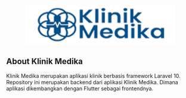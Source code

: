 <p align="center"><a href="#" target="_blank"><img src="https://raw.githubusercontent.com/albandungiy/laravel-clinic-backend-aziz/main/public/img/logo-klinik.png" width="400" alt="Klinik Medika"></a></p>

<!-- <p align="center">
<a href="https://github.com/laravel/framework/actions"><img src="https://github.com/laravel/framework/workflows/tests/badge.svg" alt="Build Status"></a>
<a href="https://packagist.org/packages/laravel/framework"><img src="https://img.shields.io/packagist/dt/laravel/framework" alt="Total Downloads"></a>
<a href="https://packagist.org/packages/laravel/framework"><img src="https://img.shields.io/packagist/v/laravel/framework" alt="Latest Stable Version"></a>
<a href="https://packagist.org/packages/laravel/framework"><img src="https://img.shields.io/packagist/l/laravel/framework" alt="License"></a>
</p> -->

## About Klinik Medika

Klinik Medika merupakan aplikasi klinik berbasis framework Laravel 10. Repository ini merupakan backend dari aplikasi Klinik Medika. Dimana aplikasi dikembangkan dengan Flutter sebagai frontendnya.


